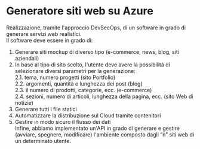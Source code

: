 # Generatore siti web su Azure
Realizzazione, tramite l'approccio DevSecOps, di un software in grado di generare servizi web realistici.<br>
Il software deve essere in grado di:
1. Generare siti mockup di diverso tipo (e-commerce, news, blog, siti aziendali)
2. In base al tipo di sito scelto, l'utente deve avere la possibilità di selezionare diversi parametri per la generazione:
<br>2.1. tema, numero progetti (sito Portfolio)
<br>2.2. argomenti, quantità e lunghezza dei post (blog)
<br>2.3. il numero di prodotti, categorie, ecc. (e-commerce)
<br>2.4. sezioni, numero di articoli, lunghezza della pagina, ecc. (sito Web di notizie)
3. Generare tutti i file statici
4. Automatizzare la distribuzione sul Cloud tramite contenitori
5. Gestire in modo sicuro il flusso dei dati<br>
Infine, abbiamo implementato un'API in grado di generare e gestire (avviare, spegnere, modificare) l'ambiente composto dagli “n” siti web di un determinato utente.
